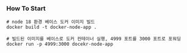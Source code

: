 ### How To Start

```shell
# node 18 환경 베이스 도커 이미지 빌드
docker build -t docker-node-app .

# 빌드된 이미지를 베이스로 도커 컨테이너 실행, 4999 포트를 3000 포트로 포워딩
docker run -p 4999:3000 docekr-node-app
```
